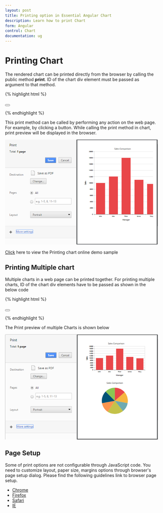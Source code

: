 ```yaml
---
layout: post
title: Printing option in Essential Angular Chart
description: Learn how to print Chart 
form: Angular
control: Chart
documentation: ug
---
```


# Printing Chart
The rendered chart can be printed directly from the browser by calling the public method **print**. ID of the chart div element must be passed as argument to that method.

{% highlight html %}

<button type="button" onclick="print()" ></button> 
<ej-chart id="container">
</ej-chart>
<script>
function print() {
var chartObj = $("#container").ejChart("instance");
chartObj.print("container");
        }
</script>
</body>

{% endhighlight %}

This print method can be called by performing any action on the web page. For example, by clicking a button. While calling the print method in chart, print preview will be displayed in the browser.

![](Printing_images/Printing_img1.png)

[Click](http://ng2jq.syncfusion.com/#/chart/export) here to view the Printing chart online demo sample

## Printing Multiple chart

Multiple charts in a web page can be printed together. For printing multiple charts, ID of the chart div elements have to be passed as shown in the below code 


{% highlight html %}

<button type="button" onclick="print()" ></button> 
<ej-chart id="container1">
</ej-chart>
<ej-chart id="container2">
</ej-chart>
<script>
function print() {
var chartObj = $("#container1").ejChart("instance");
chartObj.print("container1","container2");
        }
</script>
</body>

{% endhighlight %}

The Print preview of multiple Charts is shown below 

![](Printing_images/Printing_img2.png)

## Page Setup

Some of print options are not configurable through JavaScript code. You need to customize layout, paper size, margins options through browser's page setup dialog. Please find the following guidelines link to browser page setup.

* [Chrome](https://support.google.com/chrome/answer/1379552?hl=en)
* [Firefox](https://support.mozilla.org/en-US/kb/how-print-web-pages-firefox)
* [Safari](http://www.mintprintables.com/print-tips/adjust-margins-osx/)
* [IE](http://www.helpteaching.com/help/print/index.htm) 

